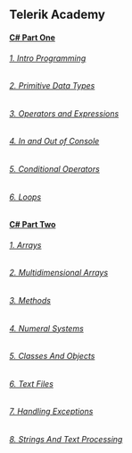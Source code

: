 <h2>Telerik Academy</h2>

<h4><a href="https://github.com/stoyans/Telerik/tree/master/Programming/CSharpPart1" target="_blank"<strong>C# Part One</strong></h4>

<h6><a href="https://github.com/stoyans/Telerik/tree/master/Programming/CSharpPart1/Intro_Programming" target="_blank">1. Intro Programming</a></h6>
<h6><a href="https://github.com/stoyans/Telerik/tree/master/Programming/CSharpPart1/Primitive_Data_types" target="_blank">2. Primitive Data Types</h6>
<h6><a href="https://github.com/stoyans/Telerik/tree/master/Programming/CSharpPart1/Operators_and_Expressions" target="_blank">3. Operators and Expressions</h6>
<h6><a href="https://github.com/stoyans/Telerik/tree/master/Programming/CSharpPart1/In_Out_Console" target="_blank">4. In and Out of Console</h6>
<h6><a href="https://github.com/stoyans/Telerik/tree/master/Programming/CSharpPart1/ConditionalOperators" target="_blank">5. Conditional Operators</h6>
<h6><a href="https://github.com/stoyans/Telerik/tree/master/Programming/CSharpPart1/Loops" target="_blank">6. Loops</h6>


<h4>
  <a href="https://github.com/stoyans/Telerik/tree/master/Programming/CSharpPart2" target="_blank">
    <strong>
      <u>C# Part Two</u>
    </strong>
  </a>
</h4>

<h6>
  <a href="https://github.com/stoyans/Telerik/tree/master/Programming/CSharpPart2/Arrays" target="_blank">1. Arrays</a>
</h6>
<h6>
  <a href="https://github.com/stoyans/Telerik/tree/master/Programming/CSharpPart2/MultidimensionalArrays" target="_blank">2. Multidimensional Arrays</a>
</h6>
<h6>
  <a href="https://github.com/stoyans/Telerik/tree/master/Programming/CSharpPart2/Methods" target="_blank">3. Methods</a>
</h6>
<h6>
  <a href="https://github.com/stoyans/Telerik/tree/master/Programming/CSharpPart2/NumeralSystems" target="_blank">4. Numeral Systems</a>
</h6>
<h6>
  <a href="https://github.com/stoyans/Telerik/tree/master/Programming/CSharpPart2/ClassesAndObjects" target="_blank">5. Classes And Objects</a>
</h6>
<h6>
  <a href="https://github.com/stoyans/Telerik/tree/master/Programming/CSharpPart2/TextFiles" target="_blank">6. Text Files</a>
</h6>
<h6>
  <a href="https://github.com/stoyans/Telerik/tree/master/Programming/CSharpPart2/HandlingExceptions" target="_blank">7. Handling Exceptions</a>
</h6>
<h6>
  <a href="https://github.com/stoyans/Telerik/tree/master/Programming/CSharpPart2/StringsAndTextProcessing" target="_blank">8. Strings And Text Processing</a>
</h6>
